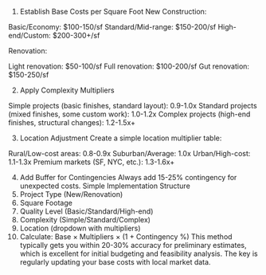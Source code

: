 1. Establish Base Costs per Square Foot
New Construction:

Basic/Economy: $100-150/sf
Standard/Mid-range: $150-200/sf
High-end/Custom: $200-300+/sf

Renovation:

Light renovation: $50-100/sf
Full renovation: $100-200/sf
Gut renovation: $150-250/sf

2. Apply Complexity Multipliers

Simple projects (basic finishes, standard layout): 0.9-1.0x
Standard projects (mixed finishes, some custom work): 1.0-1.2x
Complex projects (high-end finishes, structural changes): 1.2-1.5x+

3. Location Adjustment
Create a simple location multiplier table:

Rural/Low-cost areas: 0.8-0.9x
Suburban/Average: 1.0x
Urban/High-cost: 1.1-1.3x
Premium markets (SF, NYC, etc.): 1.3-1.6x+

4. Add Buffer for Contingencies
Always add 15-25% contingency for unexpected costs.
Simple Implementation Structure
1. Project Type (New/Renovation)
2. Square Footage
3. Quality Level (Basic/Standard/High-end)
4. Complexity (Simple/Standard/Complex)
5. Location (dropdown with multipliers)
6. Calculate: Base × Multipliers × (1 + Contingency %)
This method typically gets you within 20-30% accuracy for preliminary estimates, which is excellent for initial budgeting and feasibility analysis. The key is regularly updating your base costs with local market data.

